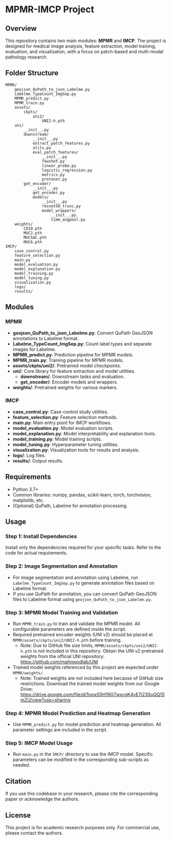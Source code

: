 
# MPMR-IMCP Project

## Overview

This repository contains two main modules: **MPMR** and **IMCP**. The project is designed for medical image analysis, feature extraction, model training, evaluation, and visualization, with a focus on patch-based and multi-modal pathology research.

## Folder Structure

```
MPMR/
    geojson_QuPath_to_json_Labelme.py
    Labelme_TypeCount_ImgSep.py
    MPMR_predict.py
    MPMR_train.py
    assets/
        ckpts/
            uni2/
                UNI2-h.pth
    uni/
        __init__.py
        downstream/
            __init__.py
            extract_patch_features.py
            utils.py
            eval_patch_features/
                __init__.py
                fewshot.py
                linear_probe.py
                logistic_regression.py
                metrics.py
                protonet.py
        get_encoder/
            __init__.py
            get_encoder.py
            models/
                __init__.py
                resnet50_trunc.py
                model_wrappers/
                    __init__.py
                    timm_avgpool.py
    weights/
        CD10.pth
        MUC2.pth
        MUC5AC.pth
        MUC6.pth
IMCP/
    case_control.py
    feature_selection.py
    main.py
    model_evaluation.py
    model_explanation.py
    model_training.py
    model_tuning.py
    visualization.py
    logs/
    results/
```

## Modules

### MPMR

- **geojson_QuPath_to_json_Labelme.py**: Convert QuPath GeoJSON annotations to Labelme format.
- **Labelme_TypeCount_ImgSep.py**: Count label types and separate images for Labelme.
- **MPMR_predict.py**: Prediction pipeline for MPMR models.
- **MPMR_train.py**: Training pipeline for MPMR models.
- **assets/ckpts/uni2/**: Pretrained model checkpoints.
- **uni/**: Core library for feature extraction and model utilities.
  - **downstream/**: Downstream tasks and evaluation.
  - **get_encoder/**: Encoder models and wrappers.
- **weights/**: Pretrained weights for various markers.

### IMCP

- **case_control.py**: Case-control study utilities.
- **feature_selection.py**: Feature selection methods.
- **main.py**: Main entry point for IMCP workflows.
- **model_evaluation.py**: Model evaluation scripts.
- **model_explanation.py**: Model interpretability and explanation tools.
- **model_training.py**: Model training scripts.
- **model_tuning.py**: Hyperparameter tuning utilities.
- **visualization.py**: Visualization tools for results and analysis.
- **logs/**: Log files.
- **results/**: Output results.

## Requirements

- Python 3.7+
- Common libraries: numpy, pandas, scikit-learn, torch, torchvision, matplotlib, etc.
- (Optional) QuPath, Labelme for annotation processing.

## Usage

### Step 1: Install Dependencies
Install only the dependencies required for your specific tasks. Refer to the code for actual requirements.

### Step 2: Image Segmentation and Annotation
- For image segmentation and annotation using Labelme, run `Labelme_TypeCount_ImgSep.py` to generate annotation files based on Labelme format.
- If you use QuPath for annotation, you can convert QuPath GeoJSON files to Labelme format using `geojson_QuPath_to_json_Labelme.py`.

### Step 3: MPMR Model Training and Validation
- Run `MPMR_train.py` to train and validate the MPMR model. All configurable parameters are defined inside the script.
- Required pretrained encoder weights (UNI v2) should be placed at `MPMR/assets/ckpts/uni2/UNI2-h.pth` before training.
    - Note: Due to GitHub file size limits, `MPMR/assets/ckpts/uni2/UNI2-h.pth` is not included in this repository. Obtain the UNI v2 pretrained weights from the official UNI repository: https://github.com/mahmoodlab/UNI
- Trained model weights referenced by this project are expected under `MPMR/weights/`.
    - Note: Trained weights are not included here because of GitHub size restrictions. Download the trained model weights from our Google Drive: https://drive.google.com/file/d/1ivoxS5H19G7wxcgK4vE7j23SoQQ1SmZU/view?usp=sharing

### Step 4: MPMR Model Prediction and Heatmap Generation
- Use `MPMR_predict.py` for model prediction and heatmap generation. All parameter settings are included in the script.

### Step 5: IMCP Model Usage
- Run `main.py` in the `IMCP/` directory to use the IMCP model. Specific parameters can be modified in the corresponding sub-scripts as needed.

## Citation

If you use this codebase in your research, please cite the corresponding paper or acknowledge the authors.

## License

This project is for academic research purposes only. For commercial use, please contact the authors.
